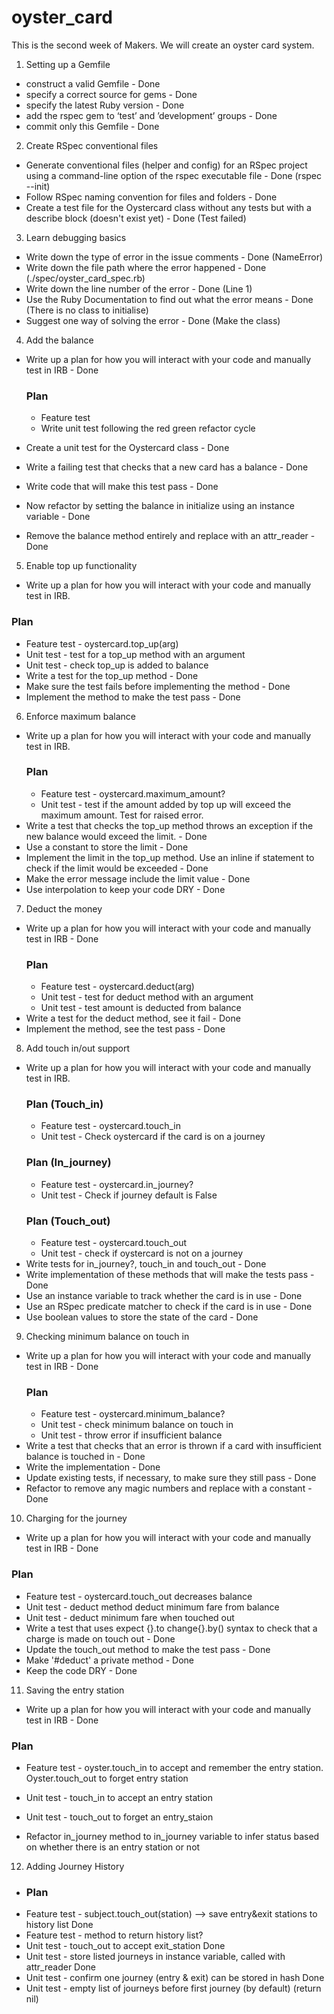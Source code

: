 # oyster_card

This is the second week of Makers. We will create an oyster card system.

1. Setting up a Gemfile
  * construct a valid Gemfile - Done
  * specify a correct source for gems - Done
  * specify the latest Ruby version - Done
  * add the rspec gem to ‘test’ and ’development’ groups - Done
  * commit only this Gemfile - Done

2. Create RSpec conventional files
  * Generate conventional files (helper and config) for an RSpec project using a command-line option of the rspec executable file - Done (rspec --init)
  * Follow RSpec naming convention for files and folders - Done
  * Create a test file for the Oystercard class without any tests but with a describe block (doesn't exist yet) - Done (Test failed)

3. Learn debugging basics
  * Write down the type of error in the issue comments - Done (NameError)
  * Write down the file path where the error happened - Done (./spec/oyster_card_spec.rb)
  * Write down the line number of the error - Done (Line 1)
  * Use the Ruby Documentation to find out what the error means - Done (There is no class to initialise)
  * Suggest one way of solving the error - Done (Make the class)

4. Add the balance
  * Write up a plan for how you will interact with your code and manually test in IRB - Done
    ### Plan
    * Feature test 
    * Write unit test following the red green refactor cycle

  * Create a unit test for the Oystercard class - Done
  * Write a failing test that checks that a new card has a balance - Done
  * Write code that will make this test pass - Done
  * Now refactor by setting the balance in initialize using an instance variable - Done
  * Remove the balance method entirely and replace with an attr_reader - Done

5. Enable top up functionality 
 * Write up a plan for how you will interact with your code and manually test in IRB.
  ### Plan
  * Feature test - oystercard.top_up(arg)
  * Unit test - test for a top_up method with an argument
  * Unit test - check top_up is added to balance
 * Write a test for the top_up method - Done
 * Make sure the test fails before implementing the method - Done
 * Implement the method to make the test pass - Done

6. Enforce maximum balance
  * Write up a plan for how you will interact with your code and manually test in IRB.
    ### Plan
    * Feature test - oystercard.maximum_amount?
    * Unit test - test if the amount added by top up will exceed the maximum amount. Test for raised error.
  * Write a test that checks the top_up method throws an exception if the new balance would exceed the limit. - Done
  * Use a constant to store the limit - Done
  * Implement the limit in the top_up method. Use an inline if statement to check if the limit would be exceeded - Done
  * Make the error message include the limit value - Done
  * Use interpolation to keep your code DRY - Done

7. Deduct the money
 * Write up a plan for how you will interact with your code and manually test in IRB - Done
    ### Plan
    * Feature test - oystercard.deduct(arg)
    * Unit test - test for deduct method with an argument
    * Unit test - test amount is deducted from balance
 * Write a test for the deduct method, see it fail - Done
 * Implement the method, see the test pass - Done

8. Add touch in/out support
* Write up a plan for how you will interact with your code and manually test in IRB.
    ### Plan (Touch_in)
    * Feature test - oystercard.touch_in
    * Unit test - Check oystercard if the card is on a journey
    ### Plan (In_journey)
    * Feature test - oystercard.in_journey?
    * Unit test - Check if journey default is False
    ### Plan (Touch_out)
    * Feature test - oystercard.touch_out
    * Unit test - check if oystercard is not on a journey
* Write tests for in_journey?, touch_in and touch_out - Done
* Write implementation of these methods that will make the tests pass - Done
* Use an instance variable to track whether the card is in use - Done
* Use an RSpec predicate matcher to check if the card is in use - Done
* Use boolean values to store the state of the card - Done
 
 9. Checking minimum balance on touch in
* Write up a plan for how you will interact with your code and manually test in IRB - Done
  ### Plan
  * Feature test - oystercard.minimum_balance?
  * Unit test - check minimum balance on touch in 
  * Unit test - throw error if insufficient balance
* Write a test that checks that an error is thrown if a card with insufficient balance is touched in - Done
* Write the implementation - Done
* Update existing tests, if necessary, to make sure they still pass - Done
* Refactor to remove any magic numbers and replace with a constant - Done

10. Charging for the journey
 * Write up a plan for how you will interact with your code and manually test in IRB - Done
 ### Plan
  * Feature test - oystercard.touch_out decreases balance
  * Unit test - deduct method deduct minimum fare from balance
  * Unit test - deduct minimum fare when touched out
 * Write a test that uses expect {}.to change{}.by() syntax to check that a charge is made on touch out - Done
 * Update the touch_out method to make the test pass - Done
 * Make '#deduct' a private method - Done
 * Keep the code DRY - Done

 11. Saving the entry station
 * Write up a plan for how you will interact with your code and manually test in IRB - Done
 ### Plan
  * Feature test - oyster.touch_in to accept and remember the entry station. Oyster.touch_out to forget entry station
  * Unit test - touch_in to accept an entry station
  * Unit test - touch_out to forget an entry_staion

 * Refactor in_journey method to in_journey variable to infer status based on whether there is an entry station or not

12. Adding Journey History
 * ### Plan
  * Feature test - subject.touch_out(station) --> save entry&exit stations to history list Done
  * Feature test - method to return history list? 
  * Unit test - touch_out to accept exit_station Done
  * Unit test - store listed journeys in instance variable, called with attr_reader  Done
  * Unit test - confirm one journey (entry & exit) can be stored in hash Done
  * Unit test - empty list of journeys before first journey (by default) (return nil)



